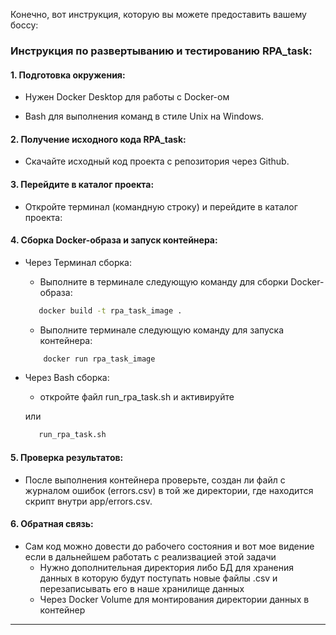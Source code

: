 Конечно, вот инструкция, которую вы можете предоставить вашему боссу:

### Инструкция по развертыванию и тестированию RPA_task:

#### 1. Подготовка окружения:

   - Нужен Docker Desktop для работы с Docker-ом

   - Bash для выполнения команд в стиле Unix на Windows. 

#### 2. Получение исходного кода RPA_task:

   - Скачайте исходный код проекта с репозитория через Github.

#### 3. Перейдите в каталог проекта:

   - Откройте терминал (командную строку) и перейдите в каталог проекта:


#### 4. Сборка Docker-образа и запуск контейнера:
- Через Терминал сборка:
   - Выполните в терминале следующую команду для сборки Docker-образа:

   ```bash
      docker build -t rpa_task_image .
   ```

   - Выполните терминале следующую команду для запуска контейнера:

   ```bash
       docker run rpa_task_image
   ```

- Через Bash сборка:

  - откройте файл run_rpa_task.sh и активируйте

  или

   ```bash
      run_rpa_task.sh
   ```

#### 5. Проверка результатов:

   - После выполнения контейнера проверьте, создан ли файл с журналом ошибок (errors.csv) в той же директории, где находится скрипт внутри app/errors.csv.

#### 6. Обратная связь:

- Сам код можно довести до рабочего состояния и вот мое видение если в дальнейшем работать с реализвацией этой задачи
    - Нужно дополнительная директория либо БД для хранения данных в которую будут поступать новые файлы .csv и перезаписывать его в наше хранилище данных
    - Через Docker Volume для монтирования директории данных в контейнер

---

